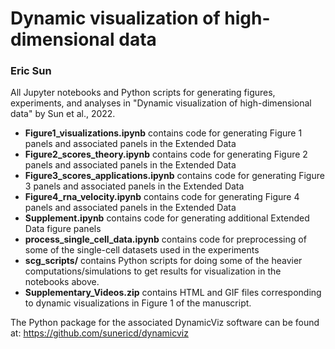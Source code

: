 # Dynamic visualization of high-dimensional data

### Eric Sun

All Jupyter notebooks and Python scripts for generating figures, experiments, and analyses in "Dynamic visualization of high-dimensional data" by Sun et al., 2022.
- **Figure1_visualizations.ipynb** contains code for generating Figure 1 panels and associated panels in the Extended Data
- **Figure2_scores_theory.ipynb** contains code for generating Figure 2 panels and associated panels in the Extended Data
- **Figure3_scores_applications.ipynb** contains code for generating Figure 3 panels and associated panels in the Extended Data
- **Figure4_rna_velocity.ipynb** contains code for generating Figure 4 panels and associated panels in the Extended Data
- **Supplement.ipynb** contains code for generating additional Extended Data figure panels
- **process_single_cell_data.ipynb** contains code for preprocessing of some of the single-cell datasets used in the experiments
- **scg_scripts/** contains Python scripts for doing some of the heavier computations/simulations to get results for visualization in the notebooks above.
- **Supplementary_Videos.zip** contains HTML and GIF files corresponding to dynamic visualizations in Figure 1 of the manuscript.

The Python package for the associated DynamicViz software can be found at: https://github.com/sunericd/dynamicviz
